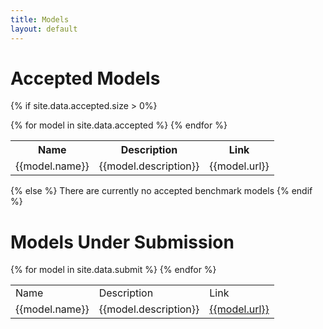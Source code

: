 ```yaml
---
title: Models
layout: default
---
```


# Accepted Models

{% if site.data.accepted.size > 0%}
<table class="decoratedtable">
	<tr>
		<th>Name</th>
		<th>Description</th>
		<th>Link</th>
	</tr>
	{% for model in site.data.accepted %}
	<tr>
		<td>{{model.name}}</td>
		<td>{{model.description}}</td>
		<td>{{model.url}}</td>
	</tr>
	{% endfor %}
</table>
{% else %}
There are currently no accepted benchmark models
{% endif %}

# Models Under Submission

<table class="decoratedtable">
	<tr>
		<td>Name</td>
		<td>Description</td>
		<td>Link</td>
	</tr>
	{% for model in site.data.submit %}
	<tr>
		<td>{{model.name}}</td>
		<td>{{model.description}}</td>
		<td><a href="{{model.url}}">{{model.url}}</td>
	</tr>
	{% endfor %}
</table>
